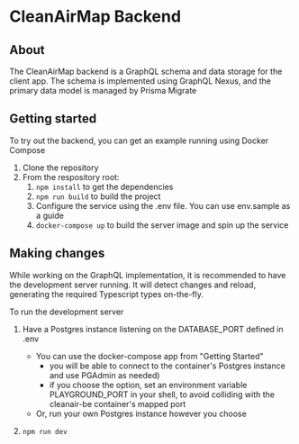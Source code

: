 # CleanAirMap Backend

## About
The CleanAirMap backend is a GraphQL schema and data storage for the client app. The schema is implemented using GraphQL Nexus, and the primary data model is managed by Prisma Migrate

## Getting started
To try out the backend, you can get an example running using Docker Compose

1. Clone the repository
2. From the respository root:
   1. `npm install` to get the dependencies
   2. `npm run build` to build the project
   3. Configure the service using the .env file. You can use env.sample as a guide
   4. `docker-compose up` to build the server image and spin up the service


## Making changes

While working on the GraphQL implementation, it is recommended to have the development server running. It will detect changes and reload, generating the required Typescript types on-the-fly.

To run the development server

1. Have a Postgres instance listening on the DATABASE_PORT defined in .env
    - You can use the docker-compose app from "Getting Started"
      - you will be able to connect to the container's Postgres instance and use PGAdmin as needed)
      - if you choose the option, set an environment variable PLAYGROUND_PORT in your shell, to avoid colliding with the cleanair-be container's mapped port
    - Or, run your own Postgres instance however you choose

2. `npm run dev`